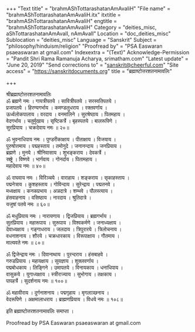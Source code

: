 +++
"Text title" = "brahmAShTottarashatanAmAvaliH"
"File name" = "brahmAShTottarashatanAmAvaliH.itx"
itxtitle = "brahmAShTottarashatanAmAvaliH"
engtitle = "brahmAShTottarashatanAmAvaliH"
Category = "deities_misc, aShTottarashatanAmAvalI, nAmAvalI"
Location = "doc_deities_misc"
Sublocation = "deities_misc"
Language = "Sanskrit"
Subject = "philosophy/hinduism/religion"
"Proofread by" = "PSA Easwaran psaeaswaran at gmail.com"
Indexextra = "(Text)"
Acknowledge-Permission = "Pandit Shri Rama Ramanuja Acharya, srimatham.com"
"Latest update" = "June 20, 2019"
"Send corrections to" = "sanskrit@cheerful.com"
"Site access" = "https://sanskritdocuments.org"
title = "ब्रह्माष्टोत्तरशतनामावलिः"

+++
  
 श्रीब्रह्माष्टोत्तरशतनामावलिः   
ॐ ब्रह्मणे नमः । गायत्रीपतये । सावित्रीपतये । सरस्वतिपतये ।  
प्रजापतये । हिरण्यगर्भाय । कमण्डलुधराय । रक्तवर्णाय ।  
ऊर्ध्वलोकपालाय । वरदाय । वनमालिने । सुरश्रेष्ठाय । पितमहाय ।  
वेदगर्भाय । चतुर्मुखाय । सृष्टिकर्त्रे । बृहस्पतये । बालरूपिणे ।  
सुरप्रियाय । चक्रदेवाय नमः ॥ २०॥  
  
ॐ भुवनाधिपाय नमः । पुण्डरीकाक्षाय । पीताक्षाय । विजयाय ।  
पुरुषोत्तमाय । पद्महस्ताय । तमोनुदे । जनानन्दाय । जनप्रियाय ।  
ब्रह्मणे । मुनये । श्रीनिवासाय । शुभङ्कराय । देवकर्त्रे ।  
स्रष्ट्रे । विष्णवे । भार्गवाय । गोनर्दाय । पितामहाय ।  
महादेवाय नमः ॥ ४०॥  
  
ॐ राघवाय नमः । विरिञ्चये । वाराहाय । शङ्कराय । सृकाहस्ताय ।  
पद्मनेत्राय । कुशहस्ताय । गोविन्दाय । सुरेन्द्राय । पद्मतनवे ।  
मध्वक्षाय । कनकप्रभाय । अन्नदात्रे । शम्भवे । पौलस्त्याय ।  
हंसवाहनाय । वसिष्ठाय । नारदाय । श्रुतिदात्रे ।  
यजुषां पतये नमः ॥ ६०॥  
  
ॐ मधुप्रियाय नमः । नारायणाय । द्विजप्रियाय । ब्रह्मगर्भाय ।  
सुतप्रियाय । महारूपाय । सुरूपाय । विश्वकर्मणे । जनाध्यक्षाय ।  
देवाध्यक्षाय । गङ्गाधराय । जलदाय । त्रिपुरारये । त्रिलोचनाय ।  
वधनाशनाय । शौरये । चक्रधारकाय । विरूपाक्षाय । गौतमाय ।  
माल्यवते नमः ॥ ८०॥  
  
ॐ द्विजेन्द्राय नमः । दिवानाथाय । पुरन्दराय । हंसबाहवे ।  
गरुडप्रियाय । महायक्षाय । सुयज्ञाय । शुक्लवर्णाय ।  
पद्मबोधकाय । लिङ्गिने । उमापतये । विनायकाय । धनाधिपाय ।  
वासुकये । युगाध्यक्षाय । स्त्रीराज्याय । सुभोगाय । तक्षकाय ।  
पापहर्त्रे । सुदर्शनाय नमः ॥ १००॥  
  
ॐ महावीराय । दुर्गनाशनाय । पद्मगृहाय । मृगलाञ्छनाय ।  
वेदरूपिणे । अक्षमालाधराय । ब्राह्मणप्रियाय । विधये नमः ॥ १०८॥  
  
इति ब्रह्माष्टोत्तरशतनामावलिः समाप्ता ।  
  
Proofread by PSA Easwaran psaeaswaran at gmail.com  
  
